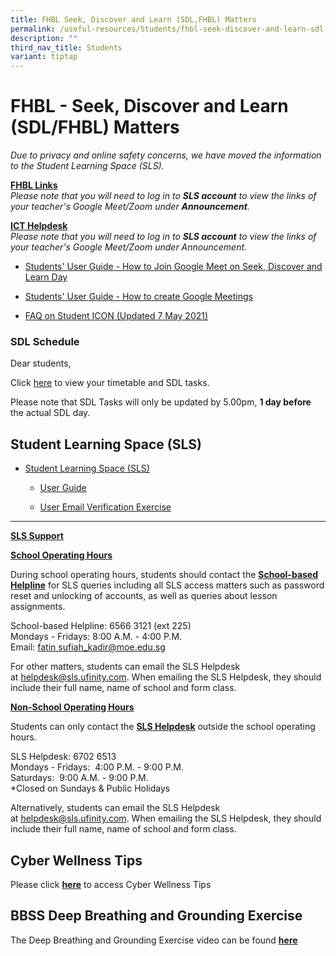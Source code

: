 ```yaml
---
title: FHBL Seek, Discover and Learn (SDL,FHBL) Matters
permalink: /useful-resources/Students/fhbl-seek-discover-and-learn-sdl-fhbl-matters/
description: ""
third_nav_title: Students
variant: tiptap
---
```

<h1>FHBL - Seek, Discover and Learn (SDL/FHBL) Matters</h1>
<p><em>Due to privacy and online safety concerns, we have moved the information to the Student Learning Space (SLS).</em>
</p>
<p><strong><u>FHBL Links</u></strong>
<br><em>Please note that you will need to log in to&nbsp;</em><strong><em>SLS account</em></strong><em>&nbsp;to view the links of your teacher's Google Meet/Zoom under&nbsp;</em><strong><em>Announcement</em></strong><em>.</em>
</p>
<p><strong><u>ICT Helpdesk</u></strong>
<br><em>Please note that you will need to log in to&nbsp;</em><strong><em>SLS account</em></strong><em>&nbsp;to view the links of your teacher's Google Meet/Zoom under Announcement.</em>
</p>
<ul data-tight="true" class="tight">
<li>
<p><a href="/files/Useful%20Resources/Students/FHBL/Students%20User%20Guide%20How%20to%20Join%20Google%20Meet%20on%20Home%20Based%20Learning%20Day.pdf" rel="noopener noreferrer nofollow" target="_blank">Students' User Guide - How to Join Google Meet on Seek, Discover and Learn Day</a>
</p>
</li>
<li>
<p><a href="/files/Useful%20Resources/Students/FHBL/Students%20User%20Guide%20-%20How%20to%20create%20Google%20Meetings.pdf" rel="noopener noreferrer nofollow" target="_blank">Students' User Guide - How to create Google Meetings</a>
</p>
</li>
<li>
<p><a href="/files/Useful%20Resources/Students/FHBL/FAQs%20on%20Student%20iCON%20updated%207%20May%202021.pdf" rel="noopener noreferrer nofollow" target="_blank">FAQ on Student ICON (Updated 7 May 2021)</a>
</p>
</li>
</ul>
<h3>SDL Schedule</h3>
<p>Dear students,&nbsp;</p>
<p>Click&nbsp;<a href="https://sites.google.com/moe.edu.sg/bbss-student-link/sdl-matters/summary-tasks" rel="noopener noreferrer nofollow" target="_blank">here</a>&nbsp;to
view your timetable and SDL tasks.</p>
<p>Please note that SDL Tasks will only be updated by 5.00pm, <strong>1 day before</strong> the
actual SDL day.</p>
<h2>Student Learning Space (SLS)</h2>
<ul>
<li>
<p><a href="https://learning.moe.edu.sg/" rel="noopener noreferrer nofollow" target="_blank">Student Learning Space (SLS)</a>
</p>
<ul data-tight="true" class="tight">
<li>
<p><a href="https://www.learning.moe.edu.sg/students/" rel="noopener noreferrer nofollow" target="_blank">User Guide</a>
</p>
</li>
<li>
<p><a href="/files/Useful%20Resources/Students/FHBL/SLS%20EMAIL%20VERIFICATION%20EXERCISE.pdf" rel="noopener noreferrer nofollow" target="_blank">User Email Verification Exercise</a>
</p>
</li>
</ul>
</li>
</ul>
<hr>
<p><strong><u>SLS Support</u></strong>
</p>
<p><strong><u>School Operating Hours</u></strong>
</p>
<p>During school operating hours, students should contact the&nbsp;<strong><u>School-based Helpline</u></strong>&nbsp;for
SLS queries including all SLS access matters such as password reset and
unlocking of accounts, as well as queries about lesson assignments.</p>
<p>School-based Helpline: 6566 3121 (ext 225)
<br>Mondays - Fridays: 8:00 A.M. - 4:00 P.M.
<br>Email:&nbsp;<a href="http://fatin_sufiah_kadir@moe.edu.sg/" rel="noopener noreferrer nofollow" target="_blank">fatin sufiah_kadir@moe.edu.sg</a>
</p>
<p>For other matters, students can email the SLS Helpdesk at&nbsp;<a href="mailto:helpdesk@sls.ufinity.com" rel="noopener noreferrer nofollow" target="_blank">helpdesk@sls.ufinity.com</a>.
When emailing the SLS Helpdesk, they should include their full name, name
of school and form class.</p>
<p><strong><u>Non-School Operating Hours</u></strong>
</p>
<p>Students can only contact the&nbsp;<strong><u>SLS Helpdesk</u></strong>&nbsp;outside
the school operating hours.</p>
<p>SLS Helpdesk: 6702 6513
<br>Mondays - Fridays:&nbsp; 4:00 P.M. - 9:00 P.M.
<br>Saturdays:&nbsp; 9:00 A.M. - 9:00 P.M.
<br>*Closed on Sundays &amp; Public Holidays</p>
<p>Alternatively, students can email the SLS Helpdesk at&nbsp;<a href="mailto:helpdesk@sls.ufinity.com" rel="noopener noreferrer nofollow" target="_blank">helpdesk@sls.ufinity.com</a>.
When emailing the SLS Helpdesk, they should include their full name, name
of school and form class.</p>
<h2>Cyber Wellness Tips</h2>
<p>Please click&nbsp;<strong><a href="/students/cyber-wellness-tips/" rel="noopener noreferrer nofollow" target="_blank">here</a></strong>&nbsp;to
access Cyber Wellness Tips</p>
<h2>BBSS Deep Breathing and Grounding Exercise</h2>
<p>The Deep Breathing and Grounding Exercise video can be found&nbsp;<strong><a href="/useful-resources/Students/BBSS-Deep-Breathing-and-Grounding-Exercise/" rel="noopener noreferrer nofollow" target="_blank">here</a></strong>
</p>